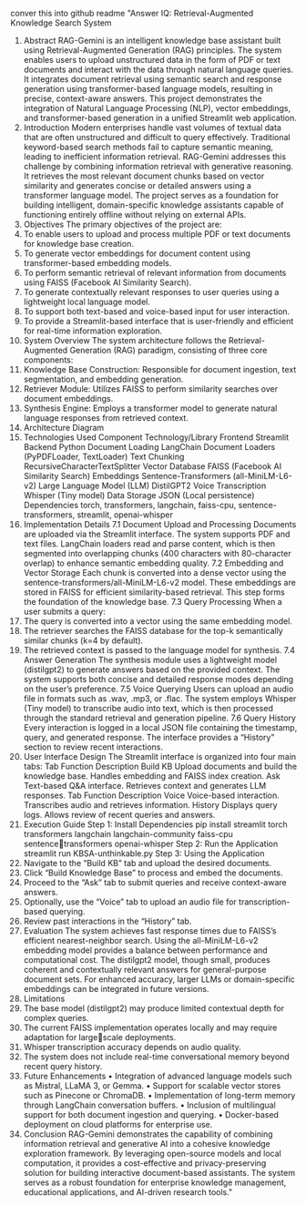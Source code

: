 conver this into github readme "Answer IQ: Retrieval-Augmented Knowledge Search System
1. Abstract
RAG-Gemini is an intelligent knowledge base assistant built using Retrieval-Augmented Generation 
(RAG) principles. The system enables users to upload unstructured data in the form of PDF or text 
documents and interact with the data through natural language queries. It integrates document 
retrieval using semantic search and response generation using transformer-based language models, 
resulting in precise, context-aware answers.
This project demonstrates the integration of Natural Language Processing (NLP), vector embeddings, 
and transformer-based generation in a unified Streamlit web application.
2. Introduction
Modern enterprises handle vast volumes of textual data that are often unstructured and difficult to 
query effectively. Traditional keyword-based search methods fail to capture semantic meaning, 
leading to inefficient information retrieval.
RAG-Gemini addresses this challenge by combining information retrieval with generative reasoning. 
It retrieves the most relevant document chunks based on vector similarity and generates concise or 
detailed answers using a transformer language model.
The project serves as a foundation for building intelligent, domain-specific knowledge assistants 
capable of functioning entirely offline without relying on external APIs.
3. Objectives
The primary objectives of the project are:
1. To enable users to upload and process multiple PDF or text documents for knowledge base 
creation.
2. To generate vector embeddings for document content using transformer-based embedding 
models.
3. To perform semantic retrieval of relevant information from documents using FAISS 
(Facebook AI Similarity Search).
4. To generate contextually relevant responses to user queries using a lightweight local 
language model.
5. To support both text-based and voice-based input for user interaction.
6. To provide a Streamlit-based interface that is user-friendly and efficient for real-time 
information exploration.
4. System Overview
The system architecture follows the Retrieval-Augmented Generation (RAG) paradigm, consisting of 
three core components:
1. Knowledge Base Construction: Responsible for document ingestion, text segmentation, and 
embedding generation.
2. Retriever Module: Utilizes FAISS to perform similarity searches over document embeddings.
3. Synthesis Engine: Employs a transformer model to generate natural language responses 
from retrieved context.
5. Architecture Diagram
6. Technologies Used
Component Technology/Library
Frontend Streamlit
Backend Python
Document Loading LangChain Document Loaders (PyPDFLoader, TextLoader)
Text Chunking RecursiveCharacterTextSplitter
Vector Database FAISS (Facebook AI Similarity Search)
Embeddings Sentence-Transformers (all-MiniLM-L6-v2)
Large Language Model 
(LLM) DistilGPT2
Voice Transcription Whisper (Tiny model)
Data Storage JSON (Local persistence)
Dependencies torch, transformers, langchain, faiss-cpu, sentence-transformers, 
streamlit, openai-whisper
7. Implementation Details
7.1 Document Upload and Processing
Documents are uploaded via the Streamlit interface. The system supports PDF and text files. 
LangChain loaders read and parse content, which is then segmented into overlapping chunks (400 
characters with 80-character overlap) to enhance semantic embedding quality.
7.2 Embedding and Vector Storage
Each chunk is converted into a dense vector using the sentence-transformers/all-MiniLM-L6-v2 
model. These embeddings are stored in FAISS for efficient similarity-based retrieval. This step forms 
the foundation of the knowledge base.
7.3 Query Processing
When a user submits a query:
1. The query is converted into a vector using the same embedding model.
2. The retriever searches the FAISS database for the top-k semantically similar chunks (k=4 by 
default).
3. The retrieved context is passed to the language model for synthesis.
7.4 Answer Generation
The synthesis module uses a lightweight model (distilgpt2) to generate answers based on the 
provided context. The system supports both concise and detailed response modes depending on the 
user’s preference.
7.5 Voice Querying
Users can upload an audio file in formats such as .wav, .mp3, or .flac. The system employs Whisper 
(Tiny model) to transcribe audio into text, which is then processed through the standard retrieval 
and generation pipeline.
7.6 Query History
Every interaction is logged in a local JSON file containing the timestamp, query, and generated 
response. The interface provides a “History” section to review recent interactions.
8. User Interface Design
The Streamlit interface is organized into four main tabs:
Tab Function Description
Build 
KB
Upload documents and build the knowledge 
base.
Handles embedding and FAISS index 
creation.
Ask Text-based Q&A interface. Retrieves context and generates LLM 
responses.
Tab Function Description
Voice Voice-based interaction. Transcribes audio and retrieves 
information.
History Displays query logs. Allows review of recent queries and 
answers.
9. Execution Guide
Step 1: Install Dependencies
pip install streamlit torch transformers langchain langchain-community faiss-cpu sentence￾transformers openai-whisper
Step 2: Run the Application
streamlit run KBSA-unthinkable.py
Step 3: Using the Application
1. Navigate to the “Build KB” tab and upload the desired documents.
2. Click “Build Knowledge Base” to process and embed the documents.
3. Proceed to the “Ask” tab to submit queries and receive context-aware answers.
4. Optionally, use the “Voice” tab to upload an audio file for transcription-based querying.
5. Review past interactions in the “History” tab.
10. Evaluation
The system achieves fast response times due to FAISS’s efficient nearest-neighbor search. Using the 
all-MiniLM-L6-v2 embedding model provides a balance between performance and computational 
cost. The distilgpt2 model, though small, produces coherent and contextually relevant answers for 
general-purpose document sets.
For enhanced accuracy, larger LLMs or domain-specific embeddings can be integrated in future 
versions.
11. Limitations
1. The base model (distilgpt2) may produce limited contextual depth for complex queries.
2. The current FAISS implementation operates locally and may require adaptation for large￾scale deployments.
3. Whisper transcription accuracy depends on audio quality.
4. The system does not include real-time conversational memory beyond recent query history.
12. Future Enhancements
• Integration of advanced language models such as Mistral, LLaMA 3, or Gemma.
• Support for scalable vector stores such as Pinecone or ChromaDB.
• Implementation of long-term memory through LangChain conversation buffers.
• Inclusion of multilingual support for both document ingestion and querying.
• Docker-based deployment on cloud platforms for enterprise use.
13. Conclusion
RAG-Gemini demonstrates the capability of combining information retrieval and generative AI into a 
cohesive knowledge exploration framework. By leveraging open-source models and local 
computation, it provides a cost-effective and privacy-preserving solution for building interactive 
document-based assistants. The system serves as a robust foundation for enterprise knowledge 
management, educational applications, and AI-driven research tools."
